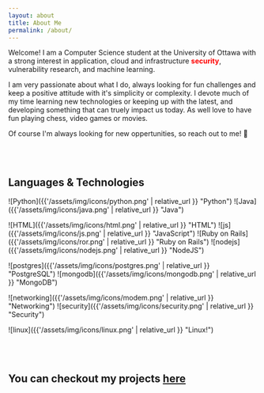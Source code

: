 ```yaml
---
layout: about
title: About Me
permalink: /about/
---
```


Welcome! I am a Computer Science student at the University of Ottawa with a strong interest in application, cloud and infrastructure <span style="color:red">**security**</span>, vulnerability research, and machine learning.

I am very passionate about what I do, always looking for fun challenges and keep a positive attitude with it's simplicity or complexity. I devote much of my time learning new technologies or keeping up with the latest, and developing something that can truely impact us today. As well love to have fun playing chess, video games or movies.


Of course I'm always looking for new oppertunities, so reach out to me!  🙂

<br/><br/>
##  Languages & Technologies
![Python]({{'/assets/img/icons/python.png' | relative_url }} "Python")
![Java]({{'/assets/img/icons/java.png' | relative_url }} "Java")


![HTML]({{'/assets/img/icons/html.png' | relative_url }} "HTML")
![js]({{'/assets/img/icons/js.png' | relative_url }} "JavaScript")
![Ruby on Rails]({{'/assets/img/icons/ror.png' | relative_url }} "Ruby on Rails")
![nodejs]({{'/assets/img/icons/nodejs.png' | relative_url }} "NodeJS")


![postgres]({{'/assets/img/icons/postgres.png' | relative_url }} "PostgreSQL")
![mongodb]({{'/assets/img/icons/mongodb.png' | relative_url }} "MongoDB")


<!-- ![docker]({{'/assets/img/icons/docker.png' | relative_url }} "Docker") -->
![networking]({{'/assets/img/icons/modem.png' | relative_url }} "Networking")
![security]({{'/assets/img/icons/security.png' | relative_url }} "Security")

![linux]({{'/assets/img/icons/linux.png' | relative_url }} "Linux!")



 



<br/><br/>
## You can checkout my projects [here](https://github.com/omaralmo/repositories)

<!---
or a chess game? 
-->